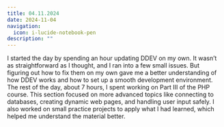 ```yaml
---
title: 04.11.2024
date: 2024-11-04
navigation:
  icon: i-lucide-notebook-pen
description: ""
---
```


I started the day by spending an hour updating DDEV on my own. It wasn’t as straightforward as I thought, and I ran into a few small issues. But figuring out how to fix them on my own gave me a better understanding of how DDEV works and how to set up a smooth development environment. The rest of the day, about 7 hours, I spent working on Part III of the PHP course. This section focused on more advanced topics like connecting to databases, creating dynamic web pages, and handling user input safely. I also worked on small practice projects to apply what I had learned, which helped me understand the material better.


